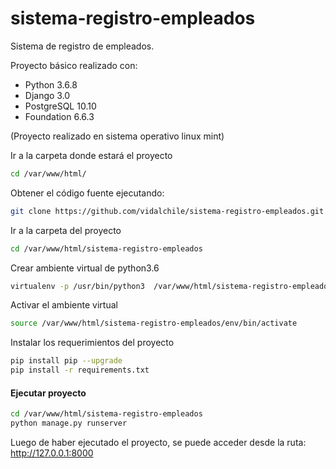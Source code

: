 # sistema-registro-empleados
Sistema de registro de empleados.

Proyecto básico realizado con:
* Python 3.6.8
* Django 3.0
* PostgreSQL 10.10
* Foundation 6.6.3

(Proyecto realizado en sistema operativo linux mint)

Ir a la carpeta donde estará el proyecto
```bash
cd /var/www/html/
```

Obtener el código fuente ejecutando:
```bash
git clone https://github.com/vidalchile/sistema-registro-empleados.git
```

Ir a la carpeta del proyecto

```bash
cd /var/www/html/sistema-registro-empleados
```

Crear ambiente virtual de python3.6

```bash
virtualenv -p /usr/bin/python3  /var/www/html/sistema-registro-empleados/env
```

Activar el ambiente virtual
```bash
source /var/www/html/sistema-registro-empleados/env/bin/activate
```

Instalar los requerimientos del proyecto

```bash
pip install pip --upgrade
pip install -r requirements.txt
```

#### Ejecutar proyecto
```bash
cd /var/www/html/sistema-registro-empleados
python manage.py runserver
```

Luego de haber ejecutado el proyecto, se puede acceder desde la ruta: http://127.0.0.1:8000
